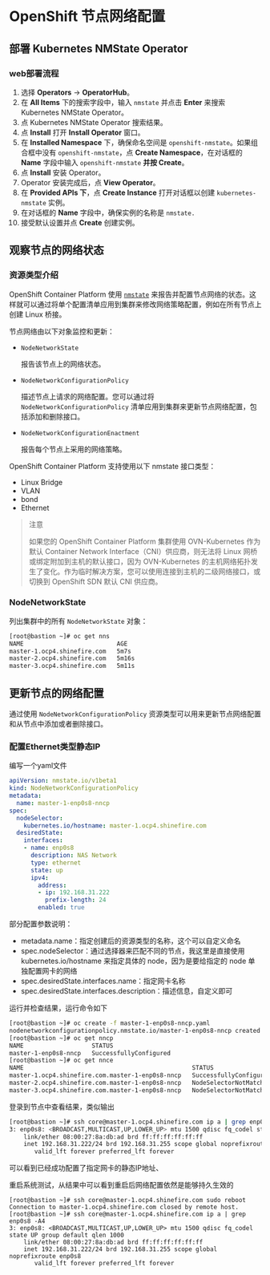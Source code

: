 # OpenShift 节点网络配置



## 部署 Kubernetes NMState Operator

### web部署流程

1. 选择 **Operators** → **OperatorHub**。
2. 在 **All Items** 下的搜索字段中，输入 `nmstate` 并点击 **Enter** 来搜索 Kubernetes NMState Operator。
3. 点 Kubernetes NMState Operator 搜索结果。
4. 点 **Install** 打开 **Install Operator** 窗口。
5. 在 **Installed Namespace** 下，确保命名空间是 `openshift-nmstate`。如果组合框中没有 `openshift-nmstate`，点 **Create Namespace**，在对话框的 **Name** 字段中输入 `openshift-nmstate` **并按 Create**。
6. 点 **Install** 安装 Operator。
7. Operator 安装完成后，点 **View Operator**。
8. 在 **Provided APIs 下**，点 **Create Instance** 打开对话框以创建 `kubernetes-nmstate` 实例。
9. 在对话框的 **Name** 字段中，确保实例的名称是 `nmstate.`
10. 接受默认设置并点 **Create** 创建实例。



## 观察节点的网络状态

### 资源类型介绍

OpenShift Container Platform 使用 [`nmstate`](https://nmstate.github.io/) 来报告并配置节点网络的状态。这样就可以通过将单个配置清单应用到集群来修改网络策略配置，例如在所有节点上创建 Linux 桥接。



节点网络由以下对象监控和更新：

- `NodeNetworkState`

  报告该节点上的网络状态。

- `NodeNetworkConfigurationPolicy`

  描述节点上请求的网络配置。您可以通过将 `NodeNetworkConfigurationPolicy` 清单应用到集群来更新节点网络配置，包括添加和删除接口。

- `NodeNetworkConfigurationEnactment`

  报告每个节点上采用的网络策略。

OpenShift Container Platform 支持使用以下 nmstate 接口类型：

- Linux Bridge
- VLAN
- bond
- Ethernet

> 注意
>
> 如果您的 OpenShift Container Platform 集群使用 OVN-Kubernetes 作为默认 Container Network Interface（CNI）供应商，则无法将 Linux 网桥或绑定附加到主机的默认接口，因为 OVN-Kubernetes 的主机网络拓扑发生了变化。作为临时解决方案，您可以使用连接到主机的二级网络接口，或切换到 OpenShift SDN 默认 CNI 供应商。



### NodeNetworkState

列出集群中的所有 `NodeNetworkState` 对象：

```bash
[root@bastion ~]# oc get nns
NAME                          AGE
master-1.ocp4.shinefire.com   5m7s
master-2.ocp4.shinefire.com   5m16s
master-3.ocp4.shinefire.com   5m11s
```



## 更新节点的网络配置

通过使用 `NodeNetworkConfigurationPolicy` 资源类型可以用来更新节点网络配置和从节点中添加或者删除接口。



### 配置Ethernet类型静态IP

编写一个yaml文件

```yaml
apiVersion: nmstate.io/v1beta1
kind: NodeNetworkConfigurationPolicy
metadata:
  name: master-1-enp0s8-nncp
spec:
  nodeSelector:
    kubernetes.io/hostname: master-1.ocp4.shinefire.com
  desiredState:
    interfaces:
    - name: enp0s8
      description: NAS Network
      type: ethernet
      state: up
      ipv4:
        address:
        - ip: 192.168.31.222
          prefix-length: 24
        enabled: true
```

部分配置参数说明：

- metadata.name：指定创建后的资源类型的名称，这个可以自定义命名
- spec.nodeSelector：通过选择器来匹配不同的节点，我这里是直接使用 kubernetes.io/hostname 来指定具体的 node，因为是要给指定的 node 单独配置网卡的网络
- spec.desiredState.interfaces.name：指定网卡名称
- spec.desiredState.interfaces.description：描述信息，自定义即可



运行并检查结果，运行命令如下

```bash
[root@bastion ~]# oc create -f master-1-enp0s8-nncp.yaml
nodenetworkconfigurationpolicy.nmstate.io/master-1-enp0s8-nncp created
[root@bastion ~]# oc get nncp
NAME                   STATUS
master-1-enp0s8-nncp   SuccessfullyConfigured
[root@bastion ~]# oc get nnce
NAME                                               STATUS
master-1.ocp4.shinefire.com.master-1-enp0s8-nncp   SuccessfullyConfigured
master-2.ocp4.shinefire.com.master-1-enp0s8-nncp   NodeSelectorNotMatching
master-3.ocp4.shinefire.com.master-1-enp0s8-nncp   NodeSelectorNotMatching
```

登录到节点中查看结果，类似输出

```bash
[root@bastion ~]# ssh core@master-1.ocp4.shinefire.com ip a | grep enp0s8 -A4
3: enp0s8: <BROADCAST,MULTICAST,UP,LOWER_UP> mtu 1500 qdisc fq_codel state UP group default qlen 1000
    link/ether 08:00:27:8a:db:ad brd ff:ff:ff:ff:ff:ff
    inet 192.168.31.222/24 brd 192.168.31.255 scope global noprefixroute enp0s8
       valid_lft forever preferred_lft forever
```

可以看到已经成功配置了指定网卡的静态IP地址、



重启系统测试，从结果中可以看到重启后网络配置依然是能够持久生效的

```
[root@bastion ~]# ssh core@master-1.ocp4.shinefire.com sudo reboot
Connection to master-1.ocp4.shinefire.com closed by remote host.
[root@bastion ~]# ssh core@master-1.ocp4.shinefire.com ip a | grep enp0s8 -A4
3: enp0s8: <BROADCAST,MULTICAST,UP,LOWER_UP> mtu 1500 qdisc fq_codel state UP group default qlen 1000
    link/ether 08:00:27:8a:db:ad brd ff:ff:ff:ff:ff:ff
    inet 192.168.31.222/24 brd 192.168.31.255 scope global noprefixroute enp0s8
       valid_lft forever preferred_lft forever
```


